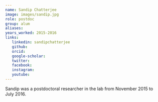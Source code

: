 ```yaml
---
name: Sandip Chatterjee
image: images/sandip.jpg
role: postdoc
group: alum
aliases:
years_worked: 2015-2016
links:
   linkedin: sandipchatterjee
   github:
   orcid: 
   google-scholar:
   twitter:
   facebook:
   instagram: 
   youtube:
---
```


Sandip was a postdoctoral researcher in the lab from November 2015 to July 2016.